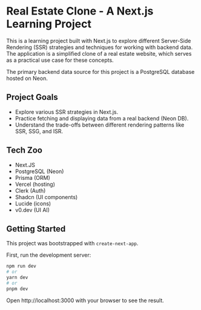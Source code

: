 # Real Estate Clone - A Next.js Learning Project

This is a learning project built with Next.js to explore different Server-Side Rendering (SSR) strategies and techniques for working with backend data. The application is a simplified clone of a real estate website, which serves as a practical use case for these concepts.

The primary backend data source for this project is a PostgreSQL database hosted on Neon.

## Project Goals

*   Explore various SSR strategies in Next.js.
*   Practice fetching and displaying data from a real backend (Neon DB).
*   Understand the trade-offs between different rendering patterns like SSR, SSG, and ISR.

## Tech Zoo
* Next.JS
* PostgreSQL (Neon)
* Prisma (ORM)
* Vercel (hosting)
* Clerk (Auth)
* Shadcn (UI components)
* Lucide (icons)
* v0.dev (UI AI)

## Getting Started

This project was bootstrapped with `create-next-app`.

First, run the development server:

```bash
npm run dev
# or
yarn dev
# or
pnpm dev
```

Open http://localhost:3000 with your browser to see the result.
